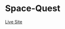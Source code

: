 # Space-Quest
[Live Site](https://punith-kk.github.io/Space-Quest/cute-solar-system-with-css/index.html)
